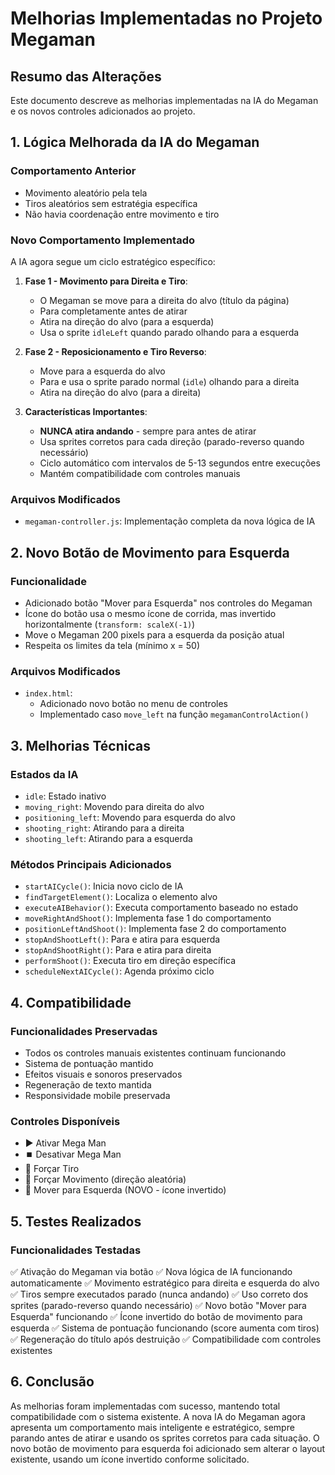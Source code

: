 # Melhorias Implementadas no Projeto Megaman

## Resumo das Alterações

Este documento descreve as melhorias implementadas na IA do Megaman e os novos controles adicionados ao projeto.

## 1. Lógica Melhorada da IA do Megaman

### Comportamento Anterior
- Movimento aleatório pela tela
- Tiros aleatórios sem estratégia específica
- Não havia coordenação entre movimento e tiro

### Novo Comportamento Implementado
A IA agora segue um ciclo estratégico específico:

1. **Fase 1 - Movimento para Direita e Tiro**:
   - O Megaman se move para a direita do alvo (título da página)
   - Para completamente antes de atirar
   - Atira na direção do alvo (para a esquerda)
   - Usa o sprite `idleLeft` quando parado olhando para a esquerda

2. **Fase 2 - Reposicionamento e Tiro Reverso**:
   - Move para a esquerda do alvo
   - Para e usa o sprite parado normal (`idle`) olhando para a direita
   - Atira na direção do alvo (para a direita)

3. **Características Importantes**:
   - **NUNCA atira andando** - sempre para antes de atirar
   - Usa sprites corretos para cada direção (parado-reverso quando necessário)
   - Ciclo automático com intervalos de 5-13 segundos entre execuções
   - Mantém compatibilidade com controles manuais

### Arquivos Modificados
- `megaman-controller.js`: Implementação completa da nova lógica de IA

## 2. Novo Botão de Movimento para Esquerda

### Funcionalidade
- Adicionado botão "Mover para Esquerda" nos controles do Megaman
- Ícone do botão usa o mesmo ícone de corrida, mas invertido horizontalmente (`transform: scaleX(-1)`)
- Move o Megaman 200 pixels para a esquerda da posição atual
- Respeita os limites da tela (mínimo x = 50)

### Arquivos Modificados
- `index.html`: 
  - Adicionado novo botão no menu de controles
  - Implementado caso `move_left` na função `megamanControlAction()`

## 3. Melhorias Técnicas

### Estados da IA
- `idle`: Estado inativo
- `moving_right`: Movendo para direita do alvo
- `positioning_left`: Movendo para esquerda do alvo
- `shooting_right`: Atirando para a direita
- `shooting_left`: Atirando para a esquerda

### Métodos Principais Adicionados
- `startAICycle()`: Inicia novo ciclo de IA
- `findTargetElement()`: Localiza o elemento alvo
- `executeAIBehavior()`: Executa comportamento baseado no estado
- `moveRightAndShoot()`: Implementa fase 1 do comportamento
- `positionLeftAndShoot()`: Implementa fase 2 do comportamento
- `stopAndShootLeft()`: Para e atira para esquerda
- `stopAndShootRight()`: Para e atira para direita
- `performShoot()`: Executa tiro em direção específica
- `scheduleNextAICycle()`: Agenda próximo ciclo

## 4. Compatibilidade

### Funcionalidades Preservadas
- Todos os controles manuais existentes continuam funcionando
- Sistema de pontuação mantido
- Efeitos visuais e sonoros preservados
- Regeneração de texto mantida
- Responsividade mobile preservada

### Controles Disponíveis
- ▶️ Ativar Mega Man
- ⏹️ Desativar Mega Man  
- 🎯 Forçar Tiro
- 🏃 Forçar Movimento (direção aleatória)
- 🏃 Mover para Esquerda (NOVO - ícone invertido)

## 5. Testes Realizados

### Funcionalidades Testadas
✅ Ativação do Megaman via botão
✅ Nova lógica de IA funcionando automaticamente
✅ Movimento estratégico para direita e esquerda do alvo
✅ Tiros sempre executados parado (nunca andando)
✅ Uso correto dos sprites (parado-reverso quando necessário)
✅ Novo botão "Mover para Esquerda" funcionando
✅ Ícone invertido do botão de movimento para esquerda
✅ Sistema de pontuação funcionando (score aumenta com tiros)
✅ Regeneração do título após destruição
✅ Compatibilidade com controles existentes

## 6. Conclusão

As melhorias foram implementadas com sucesso, mantendo total compatibilidade com o sistema existente. A nova IA do Megaman agora apresenta um comportamento mais inteligente e estratégico, sempre parando antes de atirar e usando os sprites corretos para cada situação. O novo botão de movimento para esquerda foi adicionado sem alterar o layout existente, usando um ícone invertido conforme solicitado.

